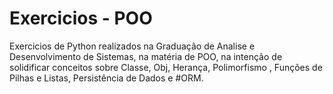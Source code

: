 # Exercicios - POO
Exercicios de Python realizados na Graduação de Analise e Desenvolvimento de Sistemas, na matéria de POO, na intenção de solidificar conceitos sobre Classe, Obj, Herança,
Polimorfismo , Funções de Pilhas e Listas, Persistência de Dados e #ORM.

